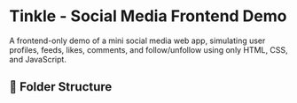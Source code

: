 # Tinkle - Social Media Frontend Demo

A frontend-only demo of a mini social media web app, simulating user profiles, feeds, likes, comments, and follow/unfollow using only HTML, CSS, and JavaScript.

## 📁 Folder Structure